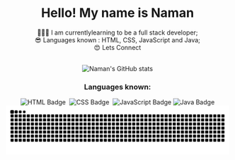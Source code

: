 <div align="center">
  <h1>Hello! My name is Naman</h1>
👩🏽‍💻 I am currentlylearning to be a full stack developer;<br>
😎 Languages known : HTML, CSS, JavaScript and Java;<br>
😍 Lets Connect
<br><br>
</div>


<div align="center">

  ![Naman's GitHub stats](https://github-readme-stats.vercel.app/api?username=NamanRaii24&show_icons=true&theme=radical)
  <h3>Languages known:</h3>
  <img src="https://img.shields.io/badge/-HTML-0D1117?style=for-the-badge&logo=html5&logoColor=E34F26" alt="HTML Badge">&nbsp;
  <img src="https://img.shields.io/badge/-CSS-0D1117?style=for-the-badge&logo=css3&logoColor=1572B6" alt="CSS Badge">&nbsp;
  <img src="https://img.shields.io/badge/-JavaScript-0D1117?style=for-the-badge&logo=javascript&logoColor=F7DF1E" alt="JavaScript Badge">
  <img src="https://img.shields.io/badge/-Java-0D1117?style=for-the-badge&logo=java&logoColor=F7DF1E" alt="Java Badge">
</div>

<div align="center">
  <picture align="center">
    <source media="(prefers-color-scheme: dark)" srcset="https://raw.githubusercontent.com/NamanRaii24/NamanRaii4/output/github-contribution-grid-snake-dark.svg">
    <source media="(prefers-color-scheme: light)" srcset="https://raw.githubusercontent.com/NamanRaii24/NamanRaii24/output/github-contribution-grid-snake-dark.svg">
    <img align="center" alt="github contribution grid snake animation" src="https://raw.githubusercontent.com/NamanRaii24/NamanRaii24/output/github-contribution-grid-snake.svg">
  </picture>
</div>


